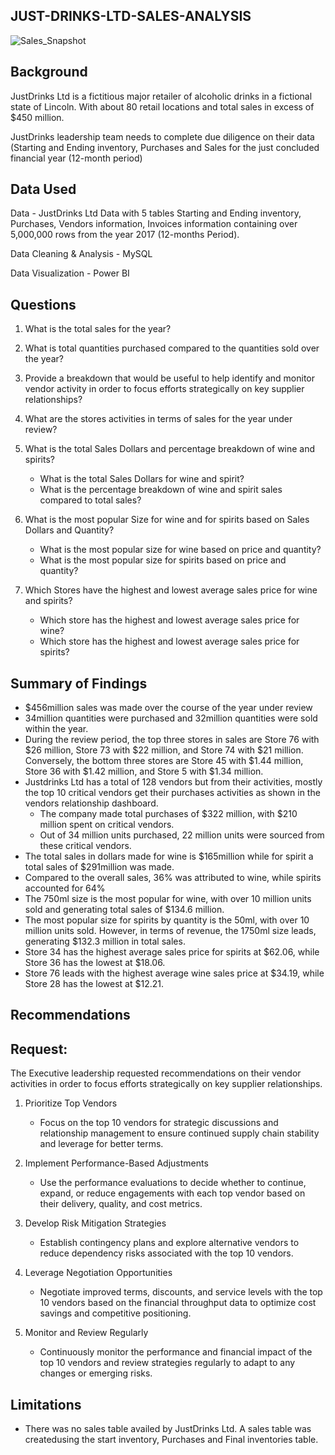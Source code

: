 ## JUST-DRINKS-LTD-SALES-ANALYSIS

![Sales_Snapshot](https://github.com/user-attachments/assets/f1e7f5ea-836d-4047-bdc8-9c9d593b1222)


## Background

JustDrinks Ltd is a fictitious major retailer of alcoholic drinks in a fictional state of Lincoln. With about 80 retail locations and total sales in excess of $450 million.

JustDrinks leadership team needs  to complete due diligence on their data (Starting and Ending inventory, Purchases and Sales for the just concluded financial year (12-month period) 


## Data Used

Data - JustDrinks Ltd Data with 5 tables Starting and Ending inventory, Purchases, Vendors information, Invoices information  containing over 5,000,000 rows from the year 2017 (12-months Period).

Data Cleaning & Analysis - MySQL

Data Visualization - Power BI

## Questions

1. What is the total sales for the year?
   
2. What is total quantities purchased compared to the quantities sold over the year?
   
3. Provide a breakdown that would be useful to help identify and monitor vendor activity in order to focus efforts strategically on key supplier relationships?
4. What are the stores activities in terms of sales for the year under review?
   
5. What is the total Sales Dollars and percentage breakdown of wine and spirits?
     - What is the total Sales Dollars for wine and spirit?
     - What is the percentage breakdown of wine and spirit sales compared to total sales?
    
6. What is the most popular Size for wine and for spirits based on Sales Dollars and Quantity?
     - What is the most popular size for wine based on price and quantity?
     - What is the most popular size for spirits based on price and quantity?

7. Which Stores have the highest and lowest average sales price for wine and spirits?
     - Which store has the highest and lowest average sales price for wine?
     - Which store has the highest and lowest average sales price for spirits?
 

## Summary of Findings

- $456million sales was made over the course of the year under review
- 34million quantities were purchased and 32million quantities were sold within the year.
- During the review period, the top three stores in sales are Store 76 with $26 million, Store 73 with $22 million, and Store 74 with $21 million. Conversely, the bottom three stores are Store 45 with $1.44 million, Store 36 with $1.42 million, and Store 5 with $1.34 million.
- Justdrinks Ltd has a total of 128 vendors but from their activities, mostly the top 10 critical vendors get their purchases activities as shown in the vendors relationship dashboard. 
   - The company made total purchases of $322 million, with $210 million spent on critical vendors.
   - Out of 34 million units purchased, 22 million units were sourced from these critical vendors.
- The total sales in dollars made for wine is $165million while for spirit a total sales of $291million was made.
- Compared to the overall sales, 36% was attributed to wine, while spirits accounted for 64%
- The 750ml size is the most popular for wine, with over 10 million units sold and generating total sales of $134.6 million.
- The most popular size for spirits by quantity is the 50ml, with over 10 million units sold. However, in terms of revenue, the 1750ml size leads, generating $132.3 million in total sales.
- Store 34 has the highest average sales price for spirits at $62.06, while Store 36 has the lowest at $18.06.
- Store 76 leads with the highest average wine sales price at $34.19, while Store 28 has the lowest at $12.21.

## Recommendations

## Request: 
The Executive leadership requested recommendations on their vendor activities in order to focus efforts strategically on key supplier relationships.

1. Prioritize Top Vendors
   - Focus on the top 10 vendors for strategic discussions and relationship management to ensure continued supply chain stability and leverage for better terms.
     
2. Implement Performance-Based Adjustments
   - Use the performance evaluations to decide whether to continue, expand, or reduce engagements with each top vendor based on their delivery, quality, and cost metrics.

3. Develop Risk Mitigation Strategies
   - Establish contingency plans and explore alternative vendors to reduce dependency risks associated with the top 10 vendors.

4. Leverage Negotiation Opportunities
   - Negotiate improved terms, discounts, and service levels with the top 10 vendors based on the financial throughput data to optimize cost savings and competitive positioning.

5. Monitor and Review Regularly
   - Continuously monitor the performance and financial impact of the top 10 vendors and review strategies regularly to adapt to any changes or emerging risks.

## Limitations
   - There was no sales table availed by JustDrinks Ltd. A sales table was createdusing the start inventory, Purchases and Final inventories table.



